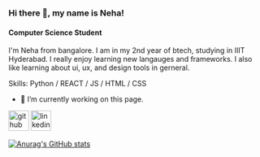 ### Hi there 👋, my name is Neha!
#### Computer Science Student
I'm Neha from bangalore. I am in my 2nd year of btech, studying in IIIT Hyderabad. I really enjoy learning new langauges and frameworks. I also like learning about ui, ux, and design tools in gerneral.

Skills: Python / REACT / JS / HTML / CSS

- 🔭 I’m currently working on this page. 


[<img src='https://cdn.jsdelivr.net/npm/simple-icons@3.0.1/icons/github.svg' alt='github' height='40'>](https://github.com/nmuser818)    [<img src='https://cdn.jsdelivr.net/npm/simple-icons@3.0.1/icons/linkedin.svg' alt='linkedin' height='40'>](https://www.linkedin.com/in/neha-murthy-nm05/)  


[![Anurag's GitHub stats](https://github-readme-stats.vercel.app/api?username=nmuser818)](https://github.com/anuraghazra/github-readme-stats)
<!--
**nmuser818/nmuser818** is a ✨ _special_ ✨ repository because its `README.md` (this file) appears on your GitHub profile.

Here are some ideas to get you started:

- 🔭 I’m currently working on ...
- 🌱 I’m currently learning ...
- 👯 I’m looking to collaborate on ...
- 🤔 I’m looking for help with ...
- 💬 Ask me about ...
- 📫 How to reach me: ...
- 😄 Pronouns: ...
- ⚡ Fun fact: ...
-->
